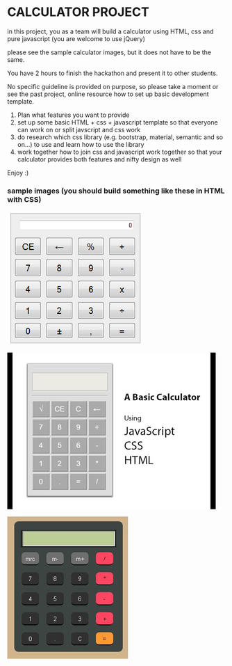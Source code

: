 # CALCULATOR PROJECT

in this project, you as a team will build a calculator using HTML, css and pure javascript (you are welcome to use jQuery)

please see the sample calculator images, but it does not have to be the same.

You have 2 hours to finish the hackathon and present it to other students.

No specific guideline is provided on purpose, so please take a moment or see the past project, online resource how to set up basic development template.

1. Plan what features you want to provide
2. set up some basic HTML + css + javascript template so that everyone can work on or split javscript and css work
3. do research which css library (e.g. bootstrap, material, semantic and so on...) to use and learn how to use the library
4. work together how to join css and javascript work together so that your calculator provides both features and nifty design as well

Enjoy :)

### sample images (you should build something like these in HTML with CSS)

![Alt text](./img/img_calculator_sample_01.png "sample calculator image")

![Alt text](./img/img_calculator_sample_03.jpg "sample calculator image")

![Alt text](./img/img_calculator_sample_02.jpg "sample calculator image")
